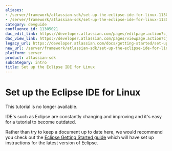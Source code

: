 ```yaml
---
aliases:
- /server/framework/atlassian-sdk/set-up-the-eclipse-ide-for-linux-11305021.html
- /server/framework/atlassian-sdk/set-up-the-eclipse-ide-for-linux-11305021.md
category: devguide
confluence_id: 11305021
dac_edit_link: https://developer.atlassian.com/pages/editpage.action?cjm=wozere&pageId=11305021
dac_view_link: https://developer.atlassian.com/pages/viewpage.action?cjm=wozere&pageId=11305021
legacy_url: https://developer.atlassian.com/docs/getting-started/set-up-the-atlassian-plugin-sdk-and-build-a-project/set-up-the-eclipse-ide-for-linux
new_url: /server/framework/atlassian-sdk/set-up-the-eclipse-ide-for-linux
platform: server
product: atlassian-sdk
subcategory: intro
title: Set up the Eclipse IDE for Linux
---
```

# Set up the Eclipse IDE for Linux

This tutorial is no longer available. 

IDE's such as Eclipse are constantly changing and improving and it's easy for a tutorial to become outdated.

Rather than try to keep a document up to date here, we would recommend you check out the <a href="https://www.eclipse.org/users/" class="external-link">Eclipse Getting Started guide</a> which will have set up instructions for the latest version of Eclipse.

















